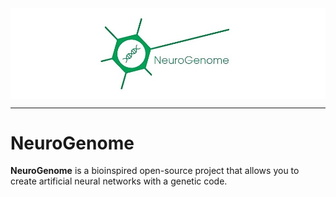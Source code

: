 <img src="docs/NeuroGenome_1_3.jpeg" align="middle" width="1000"/>

--------------------------------------------------------------------------------

# NeuroGenome

**NeuroGenome** is a bioinspired open-source project that allows you to create artificial neural networks with a genetic code.